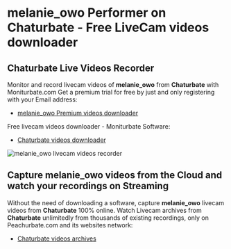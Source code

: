 # melanie_owo Performer on Chaturbate - Free LiveCam videos downloader

## Chaturbate Live Videos Recorder

Monitor and record livecam videos of **melanie_owo** from **Chaturbate** with Moniturbate.com
Get a premium trial for free by just and only registering with your Email address:
* [melanie_owo Premium videos downloader](https://moniturbate.com/request-demo-licence-key.html)

Free livecam videos downloader - Moniturbate Software:
* [Chaturbate videos downloader](https://moniturbate.com/moniturbate-download-software.html)

![melanie_owo livecam videos recorder](https://peachurnet.com/templates/moniturbate-software.png)


## Capture melanie_owo videos from the Cloud and watch your recordings on Streaming

Without the need of downloading a software, capture **melanie_owo** livecam videos from **Chaturbate** 100% online.
Watch Livecam archives from **Chaturbate** unlimitedly from thousands of existing recordings, only on Peachurbate.com and its websites network:
* [Chaturbate videos archives](https://peachurnet.com/)